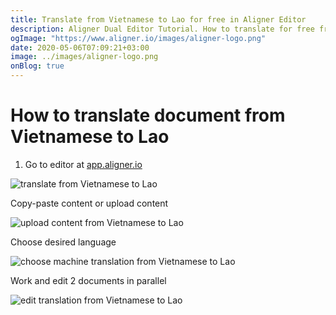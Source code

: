 ```yaml
---
title: Translate from Vietnamese to Lao for free in Aligner Editor
description: Aligner Dual Editor Tutorial. How to translate for free from Vietnamese to Lao. Aligner is multilingual document management platform. 
ogImage: "https://www.aligner.io/images/aligner-logo.png"
date: 2020-05-06T07:09:21+03:00
image: ../images/aligner-logo.png
onBlog: true
---
```


# How to translate document from Vietnamese to Lao

1. Go to editor at [app.aligner.io](https://app.aligner.io "Aligner App web page")

![translate from Vietnamese to Lao](../aligner-blank-editor.png "translate from Vietnamese to Lao")

Copy-paste content or upload content

![upload content from Vietnamese to Lao](../aligner-uploaded-document.png "upload content from Vietnamese to Lao")

Choose desired language

![choose machine translation from Vietnamese to Lao](../aligner-language-dropdown.png "choose machine translation from Vietnamese to Lao")

Work and edit 2 documents in parallel

![edit translation from Vietnamese to Lao](../aligner-double-sitded-editor.png "edit translation from Vietnamese to Lao")

